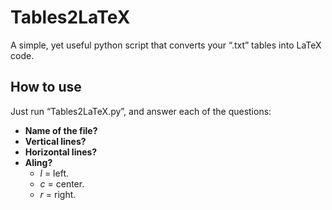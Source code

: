 # Tables2LaTeX
A simple, yet useful python script that converts your “.txt” tables into LaTeX code. 
## How to use
Just run “Tables2LaTeX.py”, and answer each of the questions:
* **Name of the file?**
* **Vertical lines?**
* **Horizontal lines?**
* **Aling?**
	* *l* = left.
	* *c* = center.
	* *r* = right.
